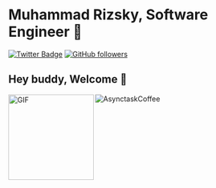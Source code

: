 # Muhammad Rizsky, Software Engineer 🧝
[![Twitter Badge](https://img.shields.io/twitter/follow/MRizsky?label=Mrizsky&style=social)](https://twitter.com/mrizsky) 
[![GitHub followers](https://img.shields.io/github/followers/rizsky?label=Follow&style=social)](https://github.com/rizsky/?tab=follow)

## Hey buddy, Welcome 👋

<img align="left" width="170" height="170" alt="GIF" src="https://media.giphy.com/media/crjSwCdonM49soUMf1/giphy.gif" />





![AsynctaskCoffee](https://komarev.com/ghpvc/?username=rizsky)
